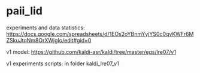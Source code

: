 # paii_lid

experiments and data statistics: https://docs.google.com/spreadsheets/d/1EOs2oYBnmYyjYS0c0qvKWFr6MZSkuJtqNm8OrXWjgIo/edit#gid=0

v1 model: https://github.com/kaldi-asr/kaldi/tree/master/egs/lre07/v1

v1 experiments scripts: in folder kaldi_lre07_v1
